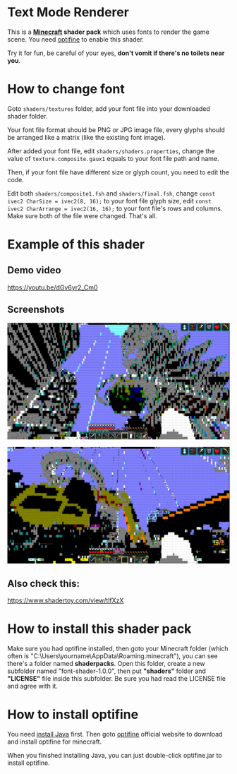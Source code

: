 # Text Mode Renderer

This is a **[Minecraft](https://minecraft.net/) shader pack** which uses fonts to render the game scene. You need [optifine](https://optifine.net/home) to enable this shader.

Try it for fun, be careful of your eyes, **don't vomit if there's no toilets near you**.

# How to change font
Goto `shaders/textures` folder, add your font file into your downloaded shader folder.

Your font file format should be PNG or JPG image file, every glyphs should be arranged like a matrix (like the existing font image).

After added your font file, edit `shaders/shaders.properties`, change the value of `texture.composite.gaux1` equals to your font file path and name.

Then, if your font file have different size or glyph count, you need to edit the code.

Edit both `shaders/composite1.fsh` and `shaders/final.fsh`, change `const ivec2 CharSize = ivec2(8, 16);` to your font file glyph size, edit `const ivec2 CharArrange = ivec2(16, 16);` to your font file's rows and columns. Make sure both of the file were changed. That's all.

# Example of this shader
## Demo video
https://youtu.be/dGv6yr2_Cm0

## Screenshots
![Demo 1](https://github.com/0xAA55/font-shader-1.0.0/blob/master/Demo/1.png?raw=true)

![Demo 2](https://github.com/0xAA55/font-shader-1.0.0/blob/master/Demo/2.png?raw=true)

## Also check this:
https://www.shadertoy.com/view/tlfXzX

# How to install this shader pack
Make sure you had optifine installed, then goto your Minecraft folder (which often is "C:\Users\yourname\AppData\Roaming\.minecraft"), you can see there's a folder named **shaderpacks**. Open this folder, create a new subfolder named "font-shader-1.0.0", then put **"shaders"** folder and **"LICENSE"** file inside this subfolder. Be sure you had read the LICENSE file and agree with it.

# How to install optifine
You need [install Java](https://www.java.com/) first. Then goto [optifine](https://optifine.net/home) official website to download and install optifine for minecraft.

When you finished installing Java, you can just double-click optifine.jar to install optifine.
